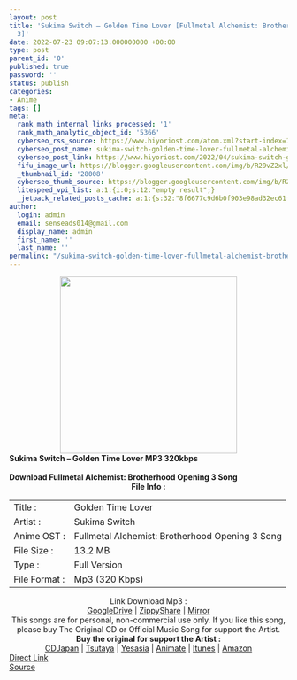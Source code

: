 ```yaml
---
layout: post
title: 'Sukima Switch – Golden Time Lover [Fullmetal Alchemist: Brotherhood Opening
  3]'
date: 2022-07-23 09:07:13.000000000 +00:00
type: post
parent_id: '0'
published: true
password: ''
status: publish
categories:
- Anime
tags: []
meta:
  rank_math_internal_links_processed: '1'
  rank_math_analytic_object_id: '5366'
  cyberseo_rss_source: https://www.hiyoriost.com/atom.xml?start-index=1
  cyberseo_post_name: sukima-switch-golden-time-lover-fullmetal-alchemist-brotherhood-opening-3
  cyberseo_post_link: https://www.hiyoriost.com/2022/04/sukima-switch-golden-time-lover.html
  fifu_image_url: https://blogger.googleusercontent.com/img/b/R29vZ2xl/AVvXsEhqOvr0WRJ0_4ycWHXP6185YmvHTqSf8h5n9k5JSXr7-f35bWv1LRV2mBaVFOLbuT0VFIfhRWb58Lumm_vFfPKsvtdh4Im3bfoz2-ZlE8kBQHmmNoF1mFUG7Sedz5FIqIInuwJWP19Yl8-0rqHZ3pA6BD4zNjZEY4LgSNpfINS6KGEZyZ6hZ0lEmxIU/s355/Sukima-Switch-Golden-Time-Lover.jpg
  _thumbnail_id: '28008'
  cyberseo_thumb_source: https://blogger.googleusercontent.com/img/b/R29vZ2xl/AVvXsEhqOvr0WRJ0_4ycWHXP6185YmvHTqSf8h5n9k5JSXr7-f35bWv1LRV2mBaVFOLbuT0VFIfhRWb58Lumm_vFfPKsvtdh4Im3bfoz2-ZlE8kBQHmmNoF1mFUG7Sedz5FIqIInuwJWP19Yl8-0rqHZ3pA6BD4zNjZEY4LgSNpfINS6KGEZyZ6hZ0lEmxIU/s355/Sukima-Switch-Golden-Time-Lover.jpg
  litespeed_vpi_list: a:1:{i:0;s:12:"empty result";}
  _jetpack_related_posts_cache: a:1:{s:32:"8f6677c9d6b0f903e98ad32ec61f8deb";a:2:{s:7:"expires";i:1663421734;s:7:"payload";a:3:{i:0;a:1:{s:2:"id";i:28001;}i:1;a:1:{s:2:"id";i:28003;}i:2;a:1:{s:2:"id";i:28005;}}}}
author:
  login: admin
  email: senseads014@gmail.com
  display_name: admin
  first_name: ''
  last_name: ''
permalink: "/sukima-switch-golden-time-lover-fullmetal-alchemist-brotherhood-opening-3/"
---
```

<div class="separator" style="clear: both; text-align: center;">
<img border="0" data-original-height="600" data-original-width="600" height="320" src="{{ site.baseurl }}/assets/2022/07/Sukima-Switch-Golden-Time-Lover.jpg" width="320" />
</div>
<div class="judulpost">
<b>Sukima Switch – Golden Time Lover MP3 320kbps<br />
<br />
Download Fullmetal Alchemist: Brotherhood Opening 3 Song</b>
</div>
<div class="linkdownload" align="center"><b>File Info : </b></div>
<div class="info2" id="Info">
<table>
<tbody>
<tr>
<td class="tablex">Title :</td>
<td>Golden Time Lover</td>
</tr>
<tr>
<td class="tablex">Artist :</td>
<td>Sukima Switch</td>
</tr>
<tr>
<td class="tablex">Anime OST :</td>
<td>Fullmetal Alchemist: Brotherhood Opening 3 Song</td>
</tr>
<tr>
<td class="tablex">File Size :</td>
<td>13.2 MB</td>
</tr>
<tr>
<td class="tablex">Type :</td>
<td>Full Version</td>
</tr>
<tr>
<td class="tablex">File Format :</td>
<td>Mp3 (320 Kbps)</td>
</tr>
</tbody>
</table>
</div>
<div style="text-align: center;">
<div class="dlbod" id="boxdownload">
<div class="smokeddl">
<div class="linkdownload">Link Download Mp3 : </div>
<div class="smokeurl">
<a href="https://drive.google.com/file/d/1HUprGYy7CvaS_QOQWPrYgadXUIdSctee/view?usp=drivesdk" rel="nofollow noopener" target="_blank">GoogleDrive</a> | <a href="https://www39.zippyshare.com/v/g1yWz3l2/file.html" rel="nofollow noopener" target="_blank">ZippyShare</a> | <a href="https://mir.cr/XODPRYFP" rel="nofollow noopener" target="_blank">Mirror</a> </div>
</div>
</div>
</div>
<div class="buycd" align="center">This songs are for personal, non-commercial use only. If you like this song, please buy The Original CD or Official Music Song for support the Artist.</div>
<div class="buyat" align="center">
<span class="syclons0"><b>Buy the original for support the Artist : </b><br /> <a href="https://www.cdjapan.co.jp/" target="_blank" rel="noopener">CDJapan</a> | <a href="https://shop.tsutaya.co.jp/" target="_blank" rel="noopener">Tsutaya</a> | <a href="https://www.yesasia.com/" target="_blank" rel="noopener">Yesasia</a> | <a href="https://www.animate-onlineshop.jp/" target="_blank" rel="noopener">Animate</a> | <a href="https://www.apple.com/jp/itunes" target="_blank" rel="noopener">Itunes</a> | <a href="https://amazon.co.jp/" target="_blank" rel="noopener">Amazon</a></span></div>
<link rel="stylesheet" href="https://cdnjs.cloudflare.com/ajax/libs/font-awesome/4.7.0/css/font-awesome.min.css" />
<div class="divbtn"> <a href="https://handymansurrender.com/fihup8buzv?key=94550f7ce39444073321dde3b8782f97" class="btn"><i class="fa fa-download"></i> Direct Link</a> <br /><a href="https://www.hiyoriost.com/2022/04/sukima-switch-golden-time-lover.html">Source</a> </div>
